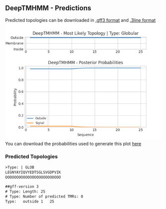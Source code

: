 ## DeepTMHMM - Predictions
Predicted topologies can be downloaded in [.gff3 format](TMRs.gff3) and [.3line format](predicted_topologies.3line)
![picture](plot.png)
You can download the probabilities used to generate this plot [here](Type:_probs.csv)
### Predicted Topologies
```
>Type: | GLOB
LEGNYAYIQVYEDTSGLSVGDPVIK
OOOOOOOOOOOOOOOOOOOOOOOOO

```


```
##gff-version 3
# Type: Length: 25
# Type: Number of predicted TMRs: 0
Type:	outside	1	25				

```
